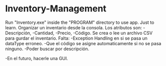 # Inventory-Management
Run "Inventory.exe" inside the "PROGRAM" directory to use app. Just to learn.
Organizar un inventario desde la consola. Los atributos son: -Descripción, -Cantidad, -Precio, -Código.
Se crea o lee un archivo CSV para gurdar el inventario.
Falta: 
-Exception Handling en si se pasa un dataType erroneo.
-Que el código se asigne automaticamente si no se pasa ninguno.
-Poder buscar por descripción.

-En el futuro, hacerle una GUI.
